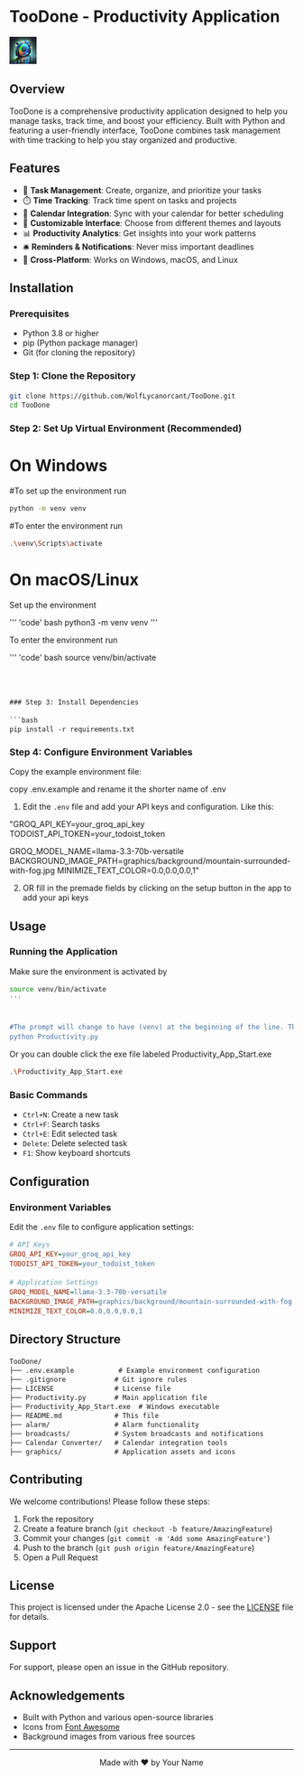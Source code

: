 # TooDone - Productivity Application

![TooDone Logo](graphics/icon/app_icon/produce.png)

## Overview

TooDone is a comprehensive productivity application designed to help you manage tasks, track time, and boost your efficiency. Built with Python and featuring a user-friendly interface, TooDone combines task management with time tracking to help you stay organized and productive.

## Features

- 🎯 **Task Management**: Create, organize, and prioritize your tasks
- ⏱️ **Time Tracking**: Track time spent on tasks and projects
- 📅 **Calendar Integration**: Sync with your calendar for better scheduling
- 🎨 **Customizable Interface**: Choose from different themes and layouts
- 📊 **Productivity Analytics**: Get insights into your work patterns
- 🛎️ **Reminders & Notifications**: Never miss important deadlines
- 🔄 **Cross-Platform**: Works on Windows, macOS, and Linux


## Installation


### Prerequisites
- Python 3.8 or higher
- pip (Python package manager)
- Git (for cloning the repository)

### Step 1: Clone the Repository
```bash
git clone https://github.com/WolfLycanorcant/TooDone.git
cd TooDone
```

### Step 2: Set Up Virtual Environment (Recommended)

# On Windows
#To set up the environment run

```bash
python -m venv venv
```

#To enter the environment run

```bash
.\venv\Scripts\activate
```




# On macOS/Linux

Set up the environment

''' 'code' bash
python3 -m venv venv
'''

To enter the environment run

''' 'code' bash
source venv/bin/activate
```



### Step 3: Install Dependencies

```bash
pip install -r requirements.txt
```

### Step 4: Configure Environment Variables

Copy the example environment file:

copy .env.example and rename it the shorter name of .env


1. Edit the `.env` file and add your API keys and configuration. Like this:

"GROQ_API_KEY=your_groq_api_key
TODOIST_API_TOKEN=your_todoist_token

GROQ_MODEL_NAME=llama-3.3-70b-versatile
BACKGROUND_IMAGE_PATH=graphics/background/mountain-surrounded-with-fog.jpg
MINIMIZE_TEXT_COLOR=0.0,0.0,0.0,1"

      
2. OR fill in the premade fields by clicking on the setup button in the app to add your api keys

## Usage

### Running the Application
Make sure the environment is activated by

```bash
source venv/bin/activate
'''


#The prompt will change to have (venv) at the beginning of the line. Then run
python Productivity.py
```

Or you can double click the exe file labeled Productivity_App_Start.exe

```bash
.\Productivity_App_Start.exe
```

### Basic Commands

- `Ctrl+N`: Create a new task
- `Ctrl+F`: Search tasks
- `Ctrl+E`: Edit selected task
- `Delete`: Delete selected task
- `F1`: Show keyboard shortcuts

## Configuration

### Environment Variables

Edit the `.env` file to configure application settings:

```ini
# API Keys
GROQ_API_KEY=your_groq_api_key
TODOIST_API_TOKEN=your_todoist_token

# Application Settings
GROQ_MODEL_NAME=llama-3.3-70b-versatile
BACKGROUND_IMAGE_PATH=graphics/background/mountain-surrounded-with-fog.jpg
MINIMIZE_TEXT_COLOR=0.0,0.0,0.0,1
```

## Directory Structure

```
TooDone/
├── .env.example           # Example environment configuration
├── .gitignore            # Git ignore rules
├── LICENSE               # License file
├── Productivity.py       # Main application file
├── Productivity_App_Start.exe  # Windows executable
├── README.md             # This file
├── alarm/                # Alarm functionality
├── broadcasts/           # System broadcasts and notifications
├── Calendar Converter/   # Calendar integration tools
├── graphics/             # Application assets and icons
```

## Contributing

We welcome contributions! Please follow these steps:

1. Fork the repository
2. Create a feature branch (`git checkout -b feature/AmazingFeature`)
3. Commit your changes (`git commit -m 'Add some AmazingFeature'`)
4. Push to the branch (`git push origin feature/AmazingFeature`)
5. Open a Pull Request

## License

This project is licensed under the Apache License 2.0 - see the [LICENSE](LICENSE) file for details.

## Support

For support, please open an issue in the GitHub repository.

## Acknowledgements

- Built with Python and various open-source libraries
- Icons from [Font Awesome](https://fontawesome.com/)
- Background images from various free sources

---

<div align="center">
  Made with ❤️ by Your Name
</div>
